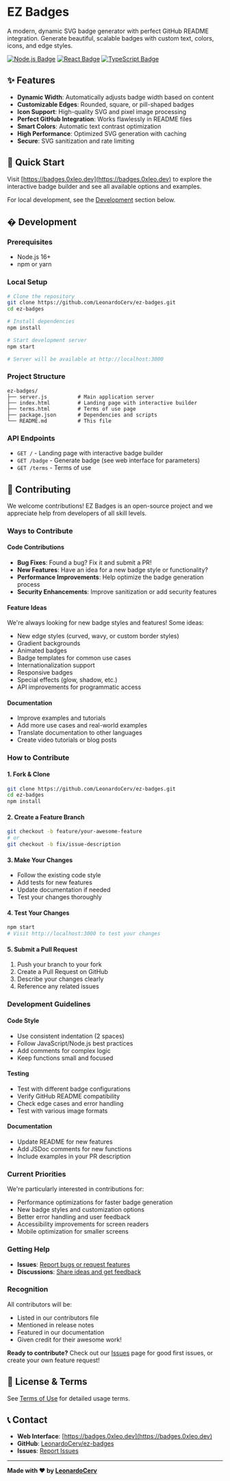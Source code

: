 # EZ Badges

A modern, dynamic SVG badge generator with perfect GitHub README integration. Generate beautiful, scalable badges with custom text, colors, icons, and edge styles.

[![Node.js Badge](https://badges.0xleo.dev/badge?text=Node.js&bgColor=green&icon=https://nodejs.org/static/images/logo.svg)](https://badges.0xleo.dev)
[![React Badge](https://badges.0xleo.dev/badge?text=React&bgColor=blue&icon=https://upload.wikimedia.org/wikipedia/commons/a/a7/React-icon.svg)](https://badges.0xleo.dev)
[![TypeScript Badge](https://badges.0xleo.dev/badge?text=TypeScript&bgColor=blue&edges=pill)](https://badges.0xleo.dev)

## ✨ Features

- **Dynamic Width**: Automatically adjusts badge width based on content
- **Customizable Edges**: Rounded, square, or pill-shaped badges
- **Icon Support**: High-quality SVG and pixel image processing
- **Perfect GitHub Integration**: Works flawlessly in README files
- **Smart Colors**: Automatic text contrast optimization
- **High Performance**: Optimized SVG generation with caching
- **Secure**: SVG sanitization and rate limiting

## 🚀 Quick Start

Visit [https://badges.0xleo.dev](https://badges.0xleo.dev) to explore the interactive badge builder and see all available options and examples.

For local development, see the [Development](#-development) section below.

## �️ Development

### Prerequisites

- Node.js 16+
- npm or yarn

### Local Setup

```bash
# Clone the repository
git clone https://github.com/LeonardoCerv/ez-badges.git
cd ez-badges

# Install dependencies
npm install

# Start development server
npm start

# Server will be available at http://localhost:3000
```

### Project Structure

```
ez-badges/
├── server.js          # Main application server
├── index.html         # Landing page with interactive builder
├── terms.html         # Terms of use page
├── package.json       # Dependencies and scripts
└── README.md          # This file
```

### API Endpoints

- `GET /` - Landing page with interactive badge builder
- `GET /badge` - Generate badge (see web interface for parameters)
- `GET /terms` - Terms of use

## 🤝 Contributing

We welcome contributions! EZ Badges is an open-source project and we appreciate help from developers of all skill levels.

### Ways to Contribute

#### Code Contributions
- **Bug Fixes**: Found a bug? Fix it and submit a PR!
- **New Features**: Have an idea for a new badge style or functionality?
- **Performance Improvements**: Help optimize the badge generation process
- **Security Enhancements**: Improve sanitization or add security features

#### Feature Ideas
We're always looking for new badge styles and features! Some ideas:
- New edge styles (curved, wavy, or custom border styles)
- Gradient backgrounds
- Animated badges
- Badge templates for common use cases
- Internationalization support
- Responsive badges
- Special effects (glow, shadow, etc.)
- API improvements for programmatic access

#### Documentation
- Improve examples and tutorials
- Add more use cases and real-world examples
- Translate documentation to other languages
- Create video tutorials or blog posts

### How to Contribute

#### 1. Fork & Clone
```bash
git clone https://github.com/LeonardoCerv/ez-badges.git
cd ez-badges
npm install
```

#### 2. Create a Feature Branch
```bash
git checkout -b feature/your-awesome-feature
# or
git checkout -b fix/issue-description
```

#### 3. Make Your Changes
- Follow the existing code style
- Add tests for new features
- Update documentation if needed
- Test your changes thoroughly

#### 4. Test Your Changes
```bash
npm start
# Visit http://localhost:3000 to test your changes
```

#### 5. Submit a Pull Request
1. Push your branch to your fork
2. Create a Pull Request on GitHub
3. Describe your changes clearly
4. Reference any related issues

### Development Guidelines

#### Code Style
- Use consistent indentation (2 spaces)
- Follow JavaScript/Node.js best practices
- Add comments for complex logic
- Keep functions small and focused

#### Testing
- Test with different badge configurations
- Verify GitHub README compatibility
- Check edge cases and error handling
- Test with various image formats

#### Documentation
- Update README for new features
- Add JSDoc comments for new functions
- Include examples in your PR description

### Current Priorities

We're particularly interested in contributions for:
- Performance optimizations for faster badge generation
- New badge styles and customization options
- Better error handling and user feedback
- Accessibility improvements for screen readers
- Mobile optimization for smaller screens

### Getting Help

- **Issues**: [Report bugs or request features](https://github.com/LeonardoCerv/ez-badges/issues)
- **Discussions**: [Share ideas and get feedback](https://github.com/LeonardoCerv/ez-badges/discussions)

### Recognition

All contributors will be:
- Listed in our contributors file
- Mentioned in release notes
- Featured in our documentation
- Given credit for their awesome work!

**Ready to contribute?** Check out our [Issues](https://github.com/LeonardoCerv/ez-badges/issues) page for good first issues, or create your own feature request!

## 📄 License & Terms

See [Terms of Use](https://badges.0xleo.dev/terms) for detailed usage terms.

## 📞 Contact

- **Web Interface**: [https://badges.0xleo.dev](https://badges.0xleo.dev)
- **GitHub**: [LeonardoCerv/ez-badges](https://github.com/LeonardoCerv/ez-badges)
- **Issues**: [Report Issues](https://github.com/LeonardoCerv/ez-badges/issues)

---

**Made with ❤️ by [LeonardoCerv](https://github.com/LeonardoCerv)**